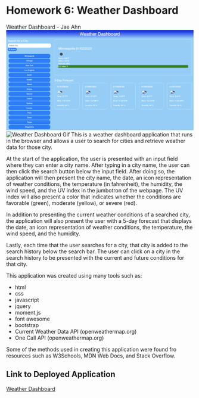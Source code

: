 # Homework 6: Weather Dashboard #
Weather Dashboard - Jae Ahn
![Weather Dashboard Screenshot](./assets/images/screenshot.png)
![Weather Dashboard Gif](./assets/images/weatherdashboard.gif)
This is a weather dashboard application that runs in the browser and allows a user to search for cities and retrieve weather data for those city.

At the start of the application, the user is presented with an input field where they can enter a city name.  After typing in a city name, the user can then click the search button below the input field.  After doing so, the application will then present the city name, the date, an icon representation of weather conditions, the temperature (in fahrenheit), the humidity, the wind speed, and the UV index in the jumbotron of the webpage.  The UV index will also present a color that indicates whether the conditions are favorable (green), moderate (yellow), or severe (red).

In addition to presenting the current weather conditions of a searched city, the application will also present the user with a 5-day forecast that displays the date, an icon representation of weather conditions, the temperature, the wind speed, and the humidity.

Lastly, each time that the user searches for a city, that city is added to the search history below the search bar.  The user can click on a city in the search history to be presented with the current and future conditions for that city.

This application was created using many tools such as:
* html
* css
* javascript
* jquery
* moment.js
* font awesome
* bootstrap
* Current Weather Data API (openweathermap.org)
* One Call API (openweathermap.org)

Some of the methods used in creating this application were found fro resources such as W3Schools, MDN Web Docs, and Stack Overflow.

Link to Deployed Application
---------------
[Weather Dashboard](https://ahnjaeyung.github.io/Homework_6_Weather_Dashboard/)